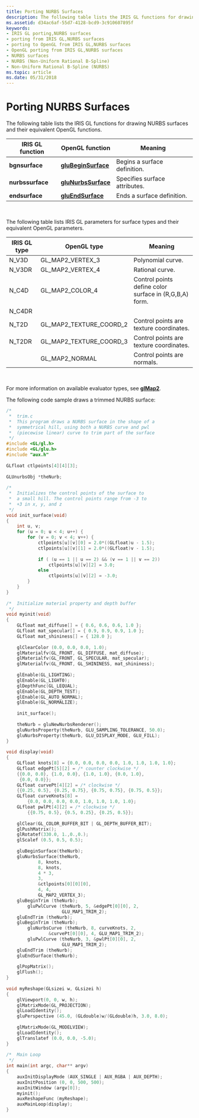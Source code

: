 ```yaml
---
title: Porting NURBS Surfaces
description: The following table lists the IRIS GL functions for drawing NURBS surfaces and their equivalent OpenGL functions.
ms.assetid: d34ac6af-55d7-4128-bcd9-3c910607895f
keywords:
- IRIS GL porting,NURBS surfaces
- porting from IRIS GL,NURBS surfaces
- porting to OpenGL from IRIS GL,NURBS surfaces
- OpenGL porting from IRIS GL,NURBS surfaces
- NURBS surfaces
- NURBS (Non-Uniform Rational B-Spline)
- Non-Uniform Rational B-Spline (NURBS)
ms.topic: article
ms.date: 05/31/2018
---
```


# Porting NURBS Surfaces

The following table lists the IRIS GL functions for drawing NURBS surfaces and their equivalent OpenGL functions.



| IRIS GL function | OpenGL function                            | Meaning                       |
|------------------|--------------------------------------------|-------------------------------|
| **bgnsurface**   | [**gluBeginSurface**](glubeginsurface.md) | Begins a surface definition.  |
| **nurbssurface** | [**gluNurbsSurface**](glunurbssurface.md) | Specifies surface attributes. |
| **endsurface**   | [**gluEndSurface**](gluendsurface.md)     | Ends a surface definition.    |



 

The following table lists IRIS GL parameters for surface types and their equivalent OpenGL parameters.



| IRIS GL type | OpenGL type                 | Meaning                                                |
|--------------|-----------------------------|--------------------------------------------------------|
| N\_V3D       | GL\_MAP2\_VERTEX\_3         | Polynomial curve.                                      |
| N\_V3DR      | GL\_MAP2\_VERTEX\_4         | Rational curve.                                        |
| N\_C4D       | GL\_MAP2\_COLOR\_4          | Control points define color surface in (R,G,B,A) form. |
| N\_C4DR      |                             |                                                        |
| N\_T2D       | GL\_MAP2\_TEXTURE\_COORD\_2 | Control points are texture coordinates.                |
| N\_T2DR      | GL\_MAP2\_TEXTURE\_COORD\_3 | Control points are texture coordinates.                |
|              | GL\_MAP2\_NORMAL            | Control points are normals.                            |



 

For more information on available evaluator types, see [**glMap2**](glmap2.md).

The following code sample draws a trimmed NURBS surface:


```C++
/* 
 *  trim.c 
 *  This program draws a NURBS surface in the shape of a 
 *  symmetrical hill, using both a NURBS curve and pwl 
 *  (piecewise linear) curve to trim part of the surface 
 */ 
#include <GL/gl.h> 
#include <GL/glu.h> 
#include "aux.h" 
 
GLfloat ctlpoints[4][4][3]; 
 
GLUnurbsObj *theNurb; 
 
/* 
 *  Initializes the control points of the surface to  
 *  a small hill. The control points range from -3 to  
 *  +3 in x, y, and z 
 */ 
void init_surface(void) 
{ 
    int u, v; 
    for (u = 0; u < 4; u++) { 
        for (v = 0; v < 4; v++) { 
            ctlpoints[u][v][0] = 2.0*((GLfloat)u - 1.5); 
            ctlpoints[u][v][1] = 2.0*((GLfloat)v - 1.5); 
 
            if ( (u == 1 || u == 2) && (v == 1 || v == 2)) 
                ctlpoints[u][v][2] = 3.0; 
            else 
                ctlpoints[u][v][2] = -3.0; 
        } 
    } 
} 
 
/*  Initialize material property and depth buffer 
 */ 
void myinit(void) 
{ 
    GLfloat mat_diffuse[] = { 0.6, 0.6, 0.6, 1.0 }; 
    GLfloat mat_specular[] = { 0.9, 0.9, 0.9, 1.0 }; 
    GLfloat mat_shininess[] = { 128.0 }; 
 
    glClearColor (0.0, 0.0, 0.0, 1.0); 
    glMaterialfv(GL_FRONT, GL_DIFFUSE, mat_diffuse); 
    glMaterialfv(GL_FRONT, GL_SPECULAR, mat_specular); 
    glMaterialfv(GL_FRONT, GL_SHININESS, mat_shininess); 
 
    glEnable(GL_LIGHTING); 
    glEnable(GL_LIGHT0); 
    glDepthFunc(GL_LEQUAL); 
    glEnable(GL_DEPTH_TEST); 
    glEnable(GL_AUTO_NORMAL); 
    glEnable(GL_NORMALIZE); 
 
    init_surface(); 
 
    theNurb = gluNewNurbsRenderer(); 
    gluNurbsProperty(theNurb, GLU_SAMPLING_TOLERANCE, 50.0); 
    gluNurbsProperty(theNurb, GLU_DISPLAY_MODE, GLU_FILL); 
} 
 
void display(void) 
{ 
    GLfloat knots[8] = {0.0, 0.0, 0.0, 0.0, 1.0, 1.0, 1.0, 1.0}; 
    GLfloat edgePt[5][2] = /* counter clockwise */ 
    {{0.0, 0.0}, {1.0, 0.0}, {1.0, 1.0}, {0.0, 1.0}, 
     {0.0, 0.0}}; 
    GLfloat curvePt[4][2] = /* clockwise */ 
    {{0.25, 0.5}, {0.25, 0.75}, {0.75, 0.75}, {0.75, 0.5}}; 
    GLfloat curveKnots[8] = 
        {0.0, 0.0, 0.0, 0.0, 1.0, 1.0, 1.0, 1.0}; 
    GLfloat pwlPt[4][2] = /* clockwise */ 
        {{0.75, 0.5}, {0.5, 0.25}, {0.25, 0.5}}; 
 
    glClear(GL_COLOR_BUFFER_BIT | GL_DEPTH_BUFFER_BIT); 
    glPushMatrix(); 
    glRotatef(330.0, 1.,0.,0.); 
    glScalef (0.5, 0.5, 0.5); 
 
    gluBeginSurface(theNurb); 
    gluNurbsSurface(theNurb, 
            8, knots, 
            8, knots, 
            4 * 3, 
            3, 
            &ctlpoints[0][0][0], 
            4, 4, 
            GL_MAP2_VERTEX_3); 
    gluBeginTrim (theNurb); 
        gluPwlCurve (theNurb, 5, &edgePt[0][0], 2, 
                     GLU_MAP1_TRIM_2); 
    gluEndTrim (theNurb); 
    gluBeginTrim (theNurb); 
        gluNurbsCurve (theNurb, 8, curveKnots, 2, 
                &curvePt[0][0], 4, GLU_MAP1_TRIM_2); 
        gluPwlCurve (theNurb, 3, &pwlPt[0][0], 2, 
                     GLU_MAP1_TRIM_2); 
    gluEndTrim (theNurb); 
    gluEndSurface(theNurb); 
 
    glPopMatrix(); 
    glFlush(); 
} 
 
void myReshape(GLsizei w, GLsizei h) 
{ 
    glViewport(0, 0, w, h); 
    glMatrixMode(GL_PROJECTION); 
    glLoadIdentity(); 
    gluPerspective (45.0, (GLdouble)w/(GLdouble)h, 3.0, 8.0); 
 
    glMatrixMode(GL_MODELVIEW); 
    glLoadIdentity(); 
    glTranslatef (0.0, 0.0, -5.0); 
} 
 
/*  Main Loop 
 */ 
int main(int argc, char** argv) 
{ 
    auxInitDisplayMode (AUX_SINGLE | AUX_RGBA | AUX_DEPTH); 
    auxInitPosition (0, 0, 500, 500); 
    auxInitWindow (argv[0]); 
    myinit(); 
    auxReshapeFunc (myReshape); 
    auxMainLoop(display); 
}
```



 

 




